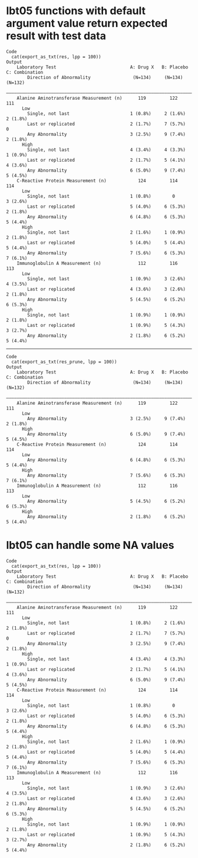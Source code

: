 # lbt05 functions with default argument value return expected result with test data

    Code
      cat(export_as_txt(res, lpp = 100))
    Output
        Laboratory Test                            A: Drug X   B: Placebo   C: Combination
            Direction of Abnormality                (N=134)     (N=134)        (N=132)    
        ——————————————————————————————————————————————————————————————————————————————————
        Alanine Aminotransferase Measurement (n)      119         122            111      
          Low                                                                             
            Single, not last                       1 (0.8%)     2 (1.6%)       2 (1.8%)   
            Last or replicated                     2 (1.7%)     7 (5.7%)          0       
            Any Abnormality                        3 (2.5%)     9 (7.4%)       2 (1.8%)   
          High                                                                            
            Single, not last                       4 (3.4%)     4 (3.3%)       1 (0.9%)   
            Last or replicated                     2 (1.7%)     5 (4.1%)       4 (3.6%)   
            Any Abnormality                        6 (5.0%)     9 (7.4%)       5 (4.5%)   
        C-Reactive Protein Measurement (n)            124         114            114      
          Low                                                                             
            Single, not last                       1 (0.8%)        0           3 (2.6%)   
            Last or replicated                     5 (4.0%)     6 (5.3%)       2 (1.8%)   
            Any Abnormality                        6 (4.8%)     6 (5.3%)       5 (4.4%)   
          High                                                                            
            Single, not last                       2 (1.6%)     1 (0.9%)       2 (1.8%)   
            Last or replicated                     5 (4.0%)     5 (4.4%)       5 (4.4%)   
            Any Abnormality                        7 (5.6%)     6 (5.3%)       7 (6.1%)   
        Immunoglobulin A Measurement (n)              112         116            113      
          Low                                                                             
            Single, not last                       1 (0.9%)     3 (2.6%)       4 (3.5%)   
            Last or replicated                     4 (3.6%)     3 (2.6%)       2 (1.8%)   
            Any Abnormality                        5 (4.5%)     6 (5.2%)       6 (5.3%)   
          High                                                                            
            Single, not last                       1 (0.9%)     1 (0.9%)       2 (1.8%)   
            Last or replicated                     1 (0.9%)     5 (4.3%)       3 (2.7%)   
            Any Abnormality                        2 (1.8%)     6 (5.2%)       5 (4.4%)   

---

    Code
      cat(export_as_txt(res_prune, lpp = 100))
    Output
        Laboratory Test                            A: Drug X   B: Placebo   C: Combination
            Direction of Abnormality                (N=134)     (N=134)        (N=132)    
        ——————————————————————————————————————————————————————————————————————————————————
        Alanine Aminotransferase Measurement (n)      119         122            111      
          Low                                                                             
            Any Abnormality                        3 (2.5%)     9 (7.4%)       2 (1.8%)   
          High                                                                            
            Any Abnormality                        6 (5.0%)     9 (7.4%)       5 (4.5%)   
        C-Reactive Protein Measurement (n)            124         114            114      
          Low                                                                             
            Any Abnormality                        6 (4.8%)     6 (5.3%)       5 (4.4%)   
          High                                                                            
            Any Abnormality                        7 (5.6%)     6 (5.3%)       7 (6.1%)   
        Immunoglobulin A Measurement (n)              112         116            113      
          Low                                                                             
            Any Abnormality                        5 (4.5%)     6 (5.2%)       6 (5.3%)   
          High                                                                            
            Any Abnormality                        2 (1.8%)     6 (5.2%)       5 (4.4%)   

# lbt05 can handle some NA values

    Code
      cat(export_as_txt(res, lpp = 100))
    Output
        Laboratory Test                            A: Drug X   B: Placebo   C: Combination
            Direction of Abnormality                (N=134)     (N=134)        (N=132)    
        ——————————————————————————————————————————————————————————————————————————————————
        Alanine Aminotransferase Measurement (n)      119         122            111      
          Low                                                                             
            Single, not last                       1 (0.8%)     2 (1.6%)       2 (1.8%)   
            Last or replicated                     2 (1.7%)     7 (5.7%)          0       
            Any Abnormality                        3 (2.5%)     9 (7.4%)       2 (1.8%)   
          High                                                                            
            Single, not last                       4 (3.4%)     4 (3.3%)       1 (0.9%)   
            Last or replicated                     2 (1.7%)     5 (4.1%)       4 (3.6%)   
            Any Abnormality                        6 (5.0%)     9 (7.4%)       5 (4.5%)   
        C-Reactive Protein Measurement (n)            124         114            114      
          Low                                                                             
            Single, not last                       1 (0.8%)        0           3 (2.6%)   
            Last or replicated                     5 (4.0%)     6 (5.3%)       2 (1.8%)   
            Any Abnormality                        6 (4.8%)     6 (5.3%)       5 (4.4%)   
          High                                                                            
            Single, not last                       2 (1.6%)     1 (0.9%)       2 (1.8%)   
            Last or replicated                     5 (4.0%)     5 (4.4%)       5 (4.4%)   
            Any Abnormality                        7 (5.6%)     6 (5.3%)       7 (6.1%)   
        Immunoglobulin A Measurement (n)              112         116            113      
          Low                                                                             
            Single, not last                       1 (0.9%)     3 (2.6%)       4 (3.5%)   
            Last or replicated                     4 (3.6%)     3 (2.6%)       2 (1.8%)   
            Any Abnormality                        5 (4.5%)     6 (5.2%)       6 (5.3%)   
          High                                                                            
            Single, not last                       1 (0.9%)     1 (0.9%)       2 (1.8%)   
            Last or replicated                     1 (0.9%)     5 (4.3%)       3 (2.7%)   
            Any Abnormality                        2 (1.8%)     6 (5.2%)       5 (4.4%)   

